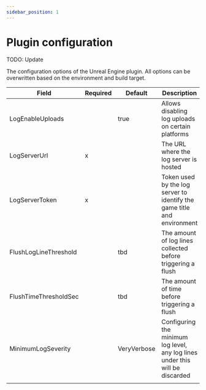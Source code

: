```yaml
---
sidebar_position: 1
---
```


# Plugin configuration

TODO: Update

The configuration options of the Unreal Engine plugin. All options can be overwritten based on the environment and build target.

| Field                 | Required | Default     | Description                                                                   |
| --------------------- | -------- | ----------- | ----------------------------------------------------------------------------- |
| LogEnableUploads      |          | true        | Allows disabling log uploads on certain platforms                             |
| LogServerUrl          | x        |             | The URL where the log server is hosted                                        |
| LogServerToken        | x        |             | Token used by the log server to identify the game title and environment       |
| FlushLogLineThreshold |          | tbd         | The amount of log lines collected before triggering a flush                   |
| FlushTimeThresholdSec |          | tbd         | The amount of time before triggering a flush                                  |
| MinimumLogSeverity    |          | VeryVerbose | Configuring the minimum log level, any log lines under this will be discarded |
|                       |          |             |                                                                               |
